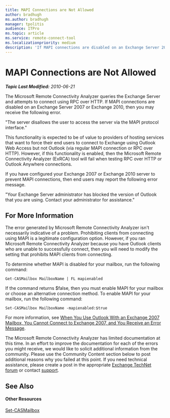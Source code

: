 ```yaml
---
title: MAPI Connections are Not Allowed
author: bradhugh
ms.author: bradhugh
manager: tpolitis
audience: ITPro 
ms.topic: article 
ms.service: remote-connect-tool
ms.localizationpriority: medium
description: 'If MAPI connections are disabled on an Exchange Server 2007 or Exchange 2010,  you may receive the following error: "The server disallows the user to access the server via the MAPI protocol interface."'
---
```



# MAPI Connections are Not Allowed


_**Topic Last Modified:** 2010-06-21_

The Microsoft Remote Connectivity Analyzer queries the Exchange Server and attempts to connect using RPC over HTTP. If MAPI connections are disabled on an Exchange Server 2007 or Exchange 2010, then you may receive the following error.

"The server disallows the user to access the server via the MAPI protocol interface."

This functionality is expected to be of value to providers of hosting services that want to force their end users to connect to Exchange using Outlook Web Access but not Outlook (via regular MAPI connection or RPC over HTTP). However, if this functionality is enabled, then the Microsoft Remote Connectivity Analyzer (ExRCA) tool will fail when testing RPC over HTTP or Outlook Anywhere connections.

If you have configured your Exchange 2007 or Exchange 2010 server to prevent MAPI connections, then end users may report the following error message.

"Your Exchange Server administrator has blocked the version of Outlook that you are using. Contact your administrator for assistance."


## For More Information

The error generated by Microsoft Remote Connectivity Analyzer isn't necessarily indicative of a problem. Prohibiting clients from connecting using MAPI is a legitimate configuration option. However, if you ran Microsoft Remote Connectivity Analyzer because you have Outlook clients who are unable to successfully connect, then you will need to modify the setting that prohibits MAPI clients from connecting.

To determine whether MAPI is disabled for your mailbox, run the following command:

    Get-CASMailbox MailboxName | FL mapienabled

If the command returns $false, then you must enable MAPI for your mailbox or choose an alternative connection method. To enable MAPI for your mailbox, run the following command:

    Set-CASMailbox MailboxName -mapienabled:$true

For more information, see [When You Use Outlook With an Exchange 2007 Mailbox, You Cannot Connect to Exchange 2007, and You Receive an Error Message](https://go.microsoft.com/fwlink/?linkid=100100).

The Microsoft Remote Connectivity Analyzer has limited documentation at this time. In an effort to improve the documentation for each of the errors you might receive, we would like to solicit additional information from the community. Please use the Community Content section below to post additional reasons why you failed at this point. If you need technical assistance, please create a post in the appropriate [Exchange TechNet forum](https://go.microsoft.com/fwlink/?linkid=73420) or contact [support](https://go.microsoft.com/fwlink/?linkid=8158).


## See Also

#### Other Resources

[Set-CASMailbox](https://technet.microsoft.com/library/bb125264.aspx)  
  

